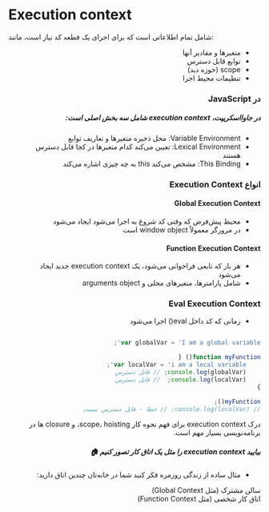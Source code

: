   
# Execution context 

شامل تمام اطلاعاتی است که برای اجرای یک قطعه کد نیاز است، مانند:

<div dir="rtl">


* متغیرها و مقادیر آنها
* توابع قابل دسترس
* scope (حوزه دید)
* تنظیمات محیط اجرا




### در JavaScript
##### در جاوااسکریپت، execution context شامل سه بخش اصلی است:

* Variable Environment: محل ذخیره متغیرها و تعاریف توابع
* Lexical Environment: تعیین می‌کند کدام متغیرها در کجا قابل دسترس هستند
* This Binding: مشخص می‌کند this به چه چیزی اشاره می‌کند

### انواع Execution Context

#### Global Execution Context

* محیط پیش‌فرض که وقتی کد شروع به اجرا می‌شود ایجاد می‌شود
* در مرورگر معمولاً window object است

#### Function Execution Context

* هر بار که تابعی فراخوانی می‌شود، یک execution context جدید ایجاد می‌شود
* شامل پارامترها، متغیرهای محلی و arguments object



### Eval Execution Context

* زمانی که کد داخل eval() اجرا می‌شود

```javascript

var globalVar = 'I am a global variable';

function myFunction() {
    var localVar = 'i am a local variable';
    console.log(globalVar); // قابل دسترس
    console.log(localVar);  // قابل دسترس
}

myFunction();
// console.log(localVar); // خطا - قابل دسترس نیست

```
درک execution context برای فهم نحوه کار scope، hoisting، و closure ها در برنامه‌نویسی بسیار مهم است.


##### بیایید execution context را مثل یک اتاق کار تصور کنیم 🏠
* مثال ساده از زندگی روزمره
فکر کنید شما در خانه‌تان چندین اتاق دارید:

سالن مشترک (مثل Global Context)  
اتاق کار شخصی (مثل Function Context)  

</div>



